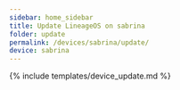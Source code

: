 ```yaml
---
sidebar: home_sidebar
title: Update LineageOS on sabrina
folder: update
permalink: /devices/sabrina/update/
device: sabrina
---
```

{% include templates/device_update.md %}
